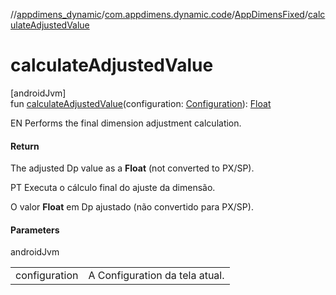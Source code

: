 //[appdimens_dynamic](../../../index.md)/[com.appdimens.dynamic.code](../index.md)/[AppDimensFixed](index.md)/[calculateAdjustedValue](calculate-adjusted-value.md)

# calculateAdjustedValue

[androidJvm]\
fun [calculateAdjustedValue](calculate-adjusted-value.md)(configuration: [Configuration](https://developer.android.com/reference/kotlin/android/content/res/Configuration.html)): [Float](https://kotlinlang.org/api/core/kotlin-stdlib/kotlin/-float/index.html)

EN Performs the final dimension adjustment calculation.

#### Return

The adjusted Dp value as a **Float** (not converted to PX/SP).

PT Executa o cálculo final do ajuste da dimensão.

O valor **Float** em Dp ajustado (não convertido para PX/SP).

#### Parameters

androidJvm

| | |
|---|---|
| configuration | A Configuration da tela atual. |